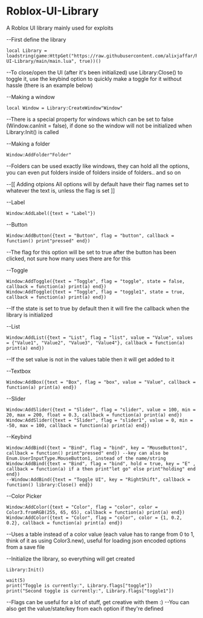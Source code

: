 # Roblox-UI-Library
A Roblox UI library mainly used for exploits 


 
--First define the library
```
local Library = loadstring(game:HttpGet("https://raw.githubusercontent.com/alixjaffar/Roblox-UI-Library/main/main.lua", true))()
```
--To close/open the UI (after it's been initialized) use Library:Close() to toggle it, use the keybind option to quickly make a toggle for it without hassle (there is an example below)
 
--Making a window
```
local Window = Library:CreateWindow"Window"
```
--There is a special property for windows which can be set to false (Window.canInit = false), if done so the window will not be initialized when Library:Init() is called
 
--Making a folder
```
Window:AddFolder"Folder"
```
--Folders can be used exactly like windows, they can hold all the options, you can even put folders inside of folders inside of folders.. and so on
 
--[[
    Adding otpions
    All options will by default have their flag names set to whatever the text is, unless the flag is set
]]
 
--Label
```
Window:AddLabel({text = "Label"})
 ```
--Button
```
Window:AddButton({text = "Button", flag = "button", callback = function() print"pressed" end})
```
--The flag for this option will be set to true after the button has been clicked, not sure how many uses there are for this
 
--Toggle
```
Window:AddToggle({text = "Toggle", flag = "toggle", state = false, callback = function(a) print(a) end})
Window:AddToggle({text = "Toggle", flag = "toggle1", state = true, callback = function(a) print(a) end})
```
--If the state is set to true by default then it will fire the callback when the library is initialized
 
--List
```
Window:AddList({text = "List", flag = "list", value = "Value", values = {"Value1", "Value2", "Value3", "Value4"}, callback = function(a) print(a) end})
```
--If the set value is not in the values table then it will get added to it
 
--Textbox
```
Window:AddBox({text = "Box", flag = "box", value = "Value", callback = function(a) print(a) end})
 ```
 
--Slider
```
Window:AddSlider({text = "Slider", flag = "slider", value = 100, min = 20, max = 200, float = 0.3, callback = function(a) print(a) end})
Window:AddSlider({text = "Slider", flag = "slider1", value = 0, min = -50, max = 100, callback = function(a) print(a) end})
 ```
--Keybind
```
Window:AddBind({text = "Bind", flag = "bind", key = "MouseButton1", callback = function() print"pressed" end}) --key can also be Enum.UserInputType.MouseButton1, instead of the name/string
Window:AddBind({text = "Bind", flag = "bind", hold = true, key = "E" , callback = function(a) if a then print"let go" else print"holding" end end})
--Window:AddBind({text = "Toggle UI", key = "RightShift", callback = function() library:Close() end})
```
 
--Color Picker
```
Window:AddColor({text = "Color", flag = "color", color = Color3.fromRGB(255, 65, 65), callback = function(a) print(a) end})
Window:AddColor({text = "Color", flag = "color", color = {1, 0.2, 0.2}, callback = function(a) print(a) end})
```
--Uses a table instead of a color value (each value has to range from 0 to 1, think of it as using Color3.new), useful for loading json encoded options from a save file
 
--Initialize the library, so everything will get created
```
Library:Init()
 
wait(5)
print("Toggle is currently:", Library.flags["toggle"])
print("Second toggle is currently:", Library.flags["toggle1"])
```
--Flags can be useful for a lot of stuff, get creative with them :)
--You can also get the value/state/key from each option if they're defined
